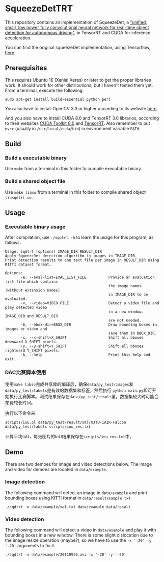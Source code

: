 # SqueezeDetTRT

This repository contains an implementation of SqueezeDet, a ["unified, small, low power fully convolutional neural network for real-time object detection for autonomous driving"](https://arxiv.org/abs/1612.01051), in TensorRT and CUDA for inference acceleration.

You can find the original squeezeDet implementation, using Tensorflow, [here](https://github.com/BichenWuUCB/squeezeDet).

## Prerequisites
This requires Ubuntu 16 (Xenial Xeres) or later to get the proper libraries work. It should work for other distributions, but I haven't tested them yet. From a terminal, execute the following:
```
sudo apt-get install build-essential python perl
```
You also have to install OpenCV 3.3 or higher according to its website [here](https://docs.opencv.org/3.3.1/d7/d9f/tutorial_linux_install.html).

And you also have to install CUDA 8.0 and TensorRT 3.0 libraries, according to their websites [CUDA Toolkit 8.0](https://developer.nvidia.com/cuda-80-ga2-download-archive)
and [TensorRT](https://developer.nvidia.com/rdp/form/tensorrt-download-survey). Also remember to put `nvcc` (usually in `/usr/local/cuda/bin`) in environment variable `PATH`.

## Build
### Build a executable binary
Use `make` from a terminal in this folder to compile executable binary.

### Build a shared object file
Use `make libso` from a terminal in this folder to compile shared object `libsqdtrt.so`.

## Usage
### Executable binary usage
After compilation, use `./sqdtrt -h` to learn the usage for this program, as follows.
```
Usage: sqdtrt [options] IMAGE_DIR RESULT_DIR
Apply SqueezeDet detection algorithm to images in IMAGE_DIR.
Print detection results to one text file per image in RESULT_DIR using KITTI dataset format.

Options:
       -e, --eval-list=EVAL_LIST_FILE          Provide an evaluation list file which contains
                                               the image names (without extension names)
                                               in IMAGE_DIR to be evaluated.
       -v, --video=VIDEO_FILE                  Detect a video file and play detected video
                                               in a new window. IMAGE_DIR and RESULT_DIR
                                               are not needed.
       -b, --bbox-dir=BBOX_DIR                 Draw bounding boxes in images or video and
                                               save them in BBOX_DIR.
       -x, --x-shift=X_SHIFT                   Shift all bboxes downward X_SHIFT pixels.
       -y, --y-shift=Y_SHIFT                   Shift all bboxes rightward Y_SHIFT pixels.
       -h, --help                              Print this help and exit.
```
### DAC比赛脚本使用
使用`make libso`完成共享库的编译后，确保`data/py_test/images`和`data/py_test/labels`是有效的数据集和标签，然后执行
`python main.py`即可开始执行比赛脚本。测试结果保存在`data/py_test/result`里。数据集较大时可能会花费较长时间。

执行以下命令来
```
scripts/iou.pl data/py_test/result/xml/XJTU-IAIR-Falcon data/py_test/labels scripts/iou_res.txt
```
计算平均IoU，每张图片的IoU结果保存在`scripts/iou_res.txt`中。

## Demo
There are two demoes for image and video detections below. The image and video for demoes are located in `data/example`.

### Image detection
The following command will detect an image in `data/example` and print bounding boxes using KITTI format in `data/result/sample.txt`
```
./sqdtrt -e data/example/val.txt data/example data/result
```

### Video detection
The following command will detect a video in `data/example` and play it with bounding boxes in a new window.
There is some slight dislocation due to the image resize operation (maybe?), so we have to use the `-x '-20' -y '-20'` arguments to fix it.
```
./sqdtrt -v data/example/20110926.avi -x '-20' -y '-20'
```

